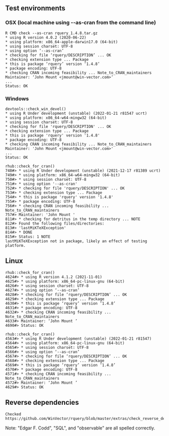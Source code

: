 

## Test environments

### OSX (local machine using --as-cran from the command line)

    R CMD check --as-cran rquery_1.4.8.tar.gz 
    * using R version 4.0.2 (2020-06-22)
    * using platform: x86_64-apple-darwin17.0 (64-bit)
    * using session charset: UTF-8
    * using option ‘--as-cran’
    * checking for file ‘rquery/DESCRIPTION’ ... OK
    * checking extension type ... Package
    * this is package ‘rquery’ version ‘1.4.8’
    * package encoding: UTF-8
    * checking CRAN incoming feasibility ... Note_to_CRAN_maintainers
    Maintainer: ‘John Mount <jmount@win-vector.com>’
    ...
    Status: OK


### Windows

    devtools::check_win_devel()
    * using R Under development (unstable) (2022-01-21 r81547 ucrt)
    * using platform: x86_64-w64-mingw32 (64-bit)
    * using session charset: UTF-8
    * checking for file 'rquery/DESCRIPTION' ... OK
    * checking extension type ... Package
    * this is package 'rquery' version '1.4.8'
    * package encoding: UTF-8
    * checking CRAN incoming feasibility ... Note_to_CRAN_maintainers
    Maintainer: 'John Mount <jmount@win-vector.com>'
    ...
    Status: OK

    rhub::check_for_cran()
    748#> * using R Under development (unstable) (2021-12-17 r81389 ucrt)
    749#> * using platform: x86_64-w64-mingw32 (64-bit)
    750#> * using session charset: UTF-8
    751#> * using option '--as-cran'
    752#> * checking for file 'rquery/DESCRIPTION' ... OK
    753#> * checking extension type ... Package
    754#> * this is package 'rquery' version '1.4.8'
    755#> * package encoding: UTF-8
    756#> * checking CRAN incoming feasibility ... Note_to_CRAN_maintainers
    757#> Maintainer: 'John Mount '
    811#> * checking for detritus in the temp directory ... NOTE
    812#> Found the following files/directories:
    813#> 'lastMiKTeXException'
    814#> * DONE
    815#> Status: 1 NOTE
    lastMiKTeXException not in package, likely an effect of testing platform.

## Linux

    rhub::check_for_cran()
    4624#> * using R version 4.1.2 (2021-11-01)
    4625#> * using platform: x86_64-pc-linux-gnu (64-bit)
    4626#> * using session charset: UTF-8
    4627#> * using option ‘--as-cran’
    4628#> * checking for file ‘rquery/DESCRIPTION’ ... OK
    4629#> * checking extension type ... Package
    4630#> * this is package ‘rquery’ version ‘1.4.8’
    4631#> * package encoding: UTF-8
    4632#> * checking CRAN incoming feasibility ... Note_to_CRAN_maintainers
    4633#> Maintainer: ‘John Mount ’
    4690#> Status: OK
    
    rhub::check_for_cran()
    4563#> * using R Under development (unstable) (2022-01-21 r81547)
    4564#> * using platform: x86_64-pc-linux-gnu (64-bit)
    4565#> * using session charset: UTF-8
    4566#> * using option ‘--as-cran’
    4567#> * checking for file ‘rquery/DESCRIPTION’ ... OK
    4568#> * checking extension type ... Package
    4569#> * this is package ‘rquery’ version ‘1.4.8’
    4570#> * package encoding: UTF-8
    4571#> * checking CRAN incoming feasibility ... Note_to_CRAN_maintainers
    4572#> Maintainer: ‘John Mount ’
    4629#> Status: OK

## Reverse dependencies

    Checked https://github.com/WinVector/rquery/blob/master/extras/check_reverse_dependencies.md

Note: "Edgar F. Codd", "SQL", and "observable" are all spelled correctly.
